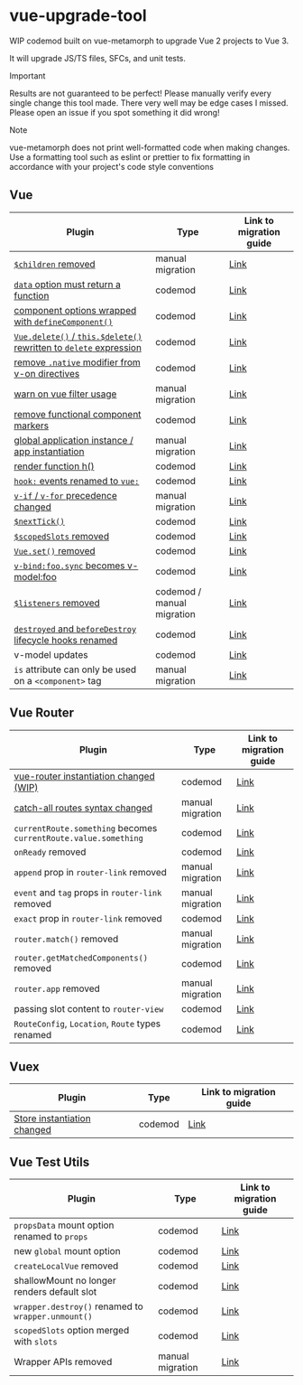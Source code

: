 # vue-upgrade-tool

WIP codemod built on vue-metamorph to upgrade Vue 2 projects to Vue 3.

It will upgrade JS/TS files, SFCs, and unit tests.

> [!IMPORTANT]
> Results are not guaranteed to be perfect! Please manually verify every single change this tool made. There very well may be edge cases I missed. Please open an issue if you spot something it did wrong!



> [!NOTE]
> vue-metamorph does not print well-formatted code when making changes. Use a formatting tool such as eslint or prettier to fix formatting in accordance with your project's code style conventions

## Vue

| Plugin | Type | Link to migration guide |
| - | - | - |
| [`$children` removed](./src/plugins/vue/children.spec.ts) | manual migration | [Link](https://v3-migration.vuejs.org/breaking-changes/children.html) |
| [`data` option must return a function](./src/plugins/vue/data-function.spec.ts) | codemod | [Link](https://v3-migration.vuejs.org/breaking-changes/data-option.html) |
| [component options wrapped with `defineComponent()`](./src/plugins/vue/defineComponent.spec.ts) | codemod | [Link](https://v3-migration.vuejs.org/breaking-changes/global-api.html#type-inference) |
| [`Vue.delete()` / `this.$delete()` rewritten to `delete` expression](./src/plugins/vue/delete.spec.ts) | codemod | [Link](https://v3-migration.vuejs.org/breaking-changes/#removed-apis) |
| [remove `.native` modifier from v-on directives](./src/plugins/vue/event-listeners-native.spec.ts) | codemod | [Link](https://v3-migration.vuejs.org/breaking-changes/v-on-native-modifier-removed.html) |
| [warn on vue filter usage](./src/plugins/vue/filters.spec.ts) | manual migration | [Link](https://v3-migration.vuejs.org/breaking-changes/filters.html) |
| [remove functional component markers](./src/plugins/vue/functional-component.spec.ts) | codemod | [Link](https://v3-migration.vuejs.org/breaking-changes/functional-components.html) |
| [global application instance / app instantiation](./src/plugins/vue/global.spec.ts) | manual migration | [Link](https://v3-migration.vuejs.org/breaking-changes/global-api.html) |
| [render function h()](./src/plugins/vue/h.spec.ts) | codemod | [Link](https://v3-migration.vuejs.org/breaking-changes/render-function-api.html) |
| [`hook:` events renamed to `vue:`](./src/plugins/vue/hook-events.spec.ts) | codemod | [Link](https://v3-migration.vuejs.org/breaking-changes/vnode-lifecycle-events.html) |
| [`v-if` / `v-for` precedence changed](./src/plugins/vue/if-for-precedence.spec.ts) | manual migration | [Link](https://v3-migration.vuejs.org/breaking-changes/v-if-v-for.html) |
| [`$nextTick()`](./src/plugins/vue/nextTick.spec.ts) | codemod | [Link](https://v3-migration.vuejs.org/breaking-changes/global-api-treeshaking.html#_3-x-syntax) |
| [`$scopedSlots` removed](./src/plugins/vue/scopedSlots.spec.ts) | codemod | [Link](https://v3-migration.vuejs.org/breaking-changes/slots-unification.html#slots-unification) |
| [`Vue.set()` removed](./src/plugins/vue/set.spec.ts) | codemod | [Link](https://v3-migration.vuejs.org/breaking-changes/#removed-apis) |
| [`v-bind:foo.sync` becomes v-model:foo](./src/plugins/vue/v-bind-sync.spec.ts) | codemod | [Link](https://v3-migration.vuejs.org/breaking-changes/v-model.html) |
| [`$listeners` removed](./src/plugins/vue/listeners.spec.ts) | codemod / manual migration | [Link](https://v3-migration.vuejs.org/breaking-changes/listeners-removed) |
| [`destroyed` and `beforeDestroy` lifecycle hooks renamed](./src/plugins/vue/lifecycle-hooks.spec.ts) | codemod | [Link](https://v3-migration.vuejs.org/breaking-changes/#other-minor-changes) |
| v-model updates | codemod | [Link](https://v3-migration.vuejs.org/breaking-changes/v-model.html) |
| `is` attribute can only be used on a `<component>` tag | manual migration | [Link](https://v3-migration.vuejs.org/breaking-changes/custom-elements-interop.html#customized-built-in-elements)

## Vue Router

| Plugin | Type | Link to migration guide |
| - | - | - |
| [vue-router instantiation changed (WIP)](./src/plugins/vue-router/instantiation.spec.ts) | codemod | [Link](https://router.vuejs.org/guide/migration/#new-Router-becomes-createRouter) |
| [catch-all routes syntax changed](./src/plugins/vue-router/catch-all.spec.ts) | manual migration | [Link](https://router.vuejs.org/guide/migration/#Removed-star-or-catch-all-routes) |
| `currentRoute.something` becomes `currentRoute.value.something` | codemod | [Link](https://router.vuejs.org/guide/migration/#Removed-star-or-catch-all-routes) |
| `onReady` removed | codemod | [Link](https://router.vuejs.org/guide/migration/#Replaced-onReady-with-isReady) |
| `append` prop in `router-link` removed | manual migration | [Link](https://router.vuejs.org/guide/migration/#Removal-of-append-prop-in-router-link-) |
| `event` and `tag` props in `router-link` removed | manual migration | [Link](https://router.vuejs.org/guide/migration/#Removal-of-event-and-tag-props-in-router-link-) |
| `exact` prop in `router-link` removed | codemod | [Link](https://router.vuejs.org/guide/migration/#Removal-of-the-exact-prop-in-router-link-) |
| `router.match()` removed | manual migration | [Link](https://router.vuejs.org/guide/migration/#Removal-of-router-match-and-changes-to-router-resolve) |
| `router.getMatchedComponents()` removed | codemod | [Link](https://router.vuejs.org/guide/migration/#Removal-of-router-getMatchedComponents-) |
| `router.app` removed | manual migration | [Link](https://router.vuejs.org/guide/migration/#Removal-of-router-app) |
| passing slot content to `router-view` | codemod | [Link](https://router.vuejs.org/guide/migration/#Passing-content-to-route-components-slot-) |
| `RouteConfig`, `Location`, `Route` types renamed | codemod | [Link](https://router.vuejs.org/guide/migration/#TypeScript-changes) |

## Vuex

| Plugin | Type | Link to migration guide |
| - | - | - |
| [Store instantiation changed](./src/plugins/vuex/instantiation.spec.ts) | codemod | [Link](https://vuex.vuejs.org/guide/migrating-to-4-0-from-3-x.html#installation-process) |

## Vue Test Utils

| Plugin | Type | Link to migration guide |
| - | - | - |
| `propsData` mount option renamed to `props` | codemod | [Link](https://test-utils.vuejs.org/migration/#propsData-is-now-props) |
| new `global` mount option | codemod | [Link](https://test-utils.vuejs.org/migration/#mocks-and-stubs-are-now-in-global) |
| `createLocalVue` removed | codemod | [Link](https://test-utils.vuejs.org/migration/#No-more-createLocalVue) |
| shallowMount no longer renders default slot | codemod | [Link](https://test-utils.vuejs.org/migration/#shallowMount-and-renderStubDefaultSlot) |
| `wrapper.destroy()` renamed to `wrapper.unmount()` | codemod | [Link](https://test-utils.vuejs.org/migration/#destroy-is-now-unmount-to-match-Vue-3) |
| `scopedSlots` option merged with `slots` | codemod | [Link](https://test-utils.vuejs.org/migration/#scopedSlots-is-now-merged-with-slots) |
| Wrapper APIs removed | manual migration | [Link](https://test-utils.vuejs.org/migration/#Wrapper-API-mount-) |